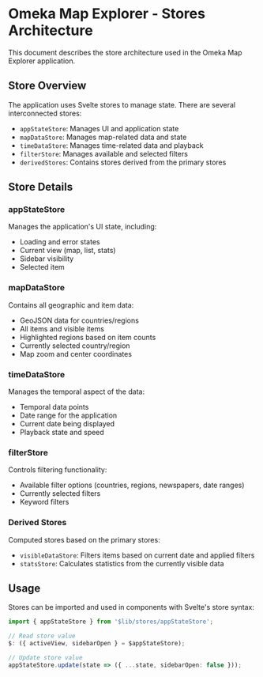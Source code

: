 # Omeka Map Explorer - Stores Architecture

This document describes the store architecture used in the Omeka Map Explorer application.

## Store Overview

The application uses Svelte stores to manage state. There are several interconnected stores:

- `appStateStore`: Manages UI and application state
- `mapDataStore`: Manages map-related data and state
- `timeDataStore`: Manages time-related data and playback
- `filterStore`: Manages available and selected filters
- `derivedStores`: Contains stores derived from the primary stores

## Store Details

### appStateStore
Manages the application's UI state, including:
- Loading and error states
- Current view (map, list, stats)
- Sidebar visibility
- Selected item

### mapDataStore
Contains all geographic and item data:
- GeoJSON data for countries/regions
- All items and visible items
- Highlighted regions based on item counts
- Currently selected country/region
- Map zoom and center coordinates

### timeDataStore
Manages the temporal aspect of the data:
- Temporal data points
- Date range for the application
- Current date being displayed
- Playback state and speed

### filterStore
Controls filtering functionality:
- Available filter options (countries, regions, newspapers, date ranges)
- Currently selected filters
- Keyword filters

### Derived Stores
Computed stores based on the primary stores:
- `visibleDataStore`: Filters items based on current date and applied filters
- `statsStore`: Calculates statistics from the currently visible data

## Usage
Stores can be imported and used in components with Svelte's store syntax:

```typescript
import { appStateStore } from '$lib/stores/appStateStore';

// Read store value
$: ({ activeView, sidebarOpen } = $appStateStore);

// Update store value
appStateStore.update(state => ({ ...state, sidebarOpen: false }));
``` 